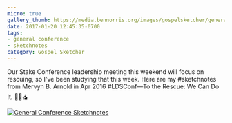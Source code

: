 ```yaml
---
micro: true
gallery_thumb: https://media.bennorris.org/images/gospelsketcher/general-conference/apr-2016/apr-16-arnold.jpg
date: 2017-01-20 12:45:35-0700
tags:
- general conference
- sketchnotes
category: Gospel Sketcher
---
```


Our Stake Conference leadership meeting this weekend will focus on rescuing, so I've been studying that this week. Here are my #sketchnotes from Mervyn B. Arnold in Apr 2016 #LDSConf—To the Rescue: We Can Do It.  ✍🏼⛪️

[![General Conference Sketchnotes](https://media.bennorris.org/images/gospelsketcher/general-conference/apr-2016/apr-16-arnold.jpg)](https://media.bennorris.org/images/gospelsketcher/general-conference/apr-2016/apr-16-arnold.jpg)

